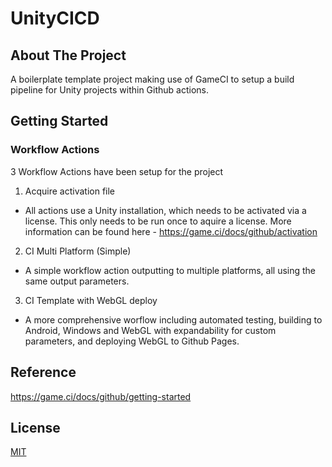 # UnityCICD

## About The Project
A boilerplate template project making use of GameCI to setup a build pipeline for Unity projects within Github actions. 

## Getting Started

### Workflow Actions
3 Workflow Actions have been setup for the project
1. Acquire activation file
  * All actions use a Unity installation, which needs to be activated via a license. This only needs to be run once to aquire a license. More information can be found here - https://game.ci/docs/github/activation
2. CI Multi Platform (Simple)
  * A simple workflow action outputting to multiple platforms, all using the same output parameters. 
3. CI Template with WebGL deploy
  * A more comprehensive worflow including automated testing, building to Android, Windows and WebGL with expandability for custom parameters, and deploying WebGL to Github Pages.

## Reference
https://game.ci/docs/github/getting-started

## License
[MIT](https://choosealicense.com/licenses/mit/)
